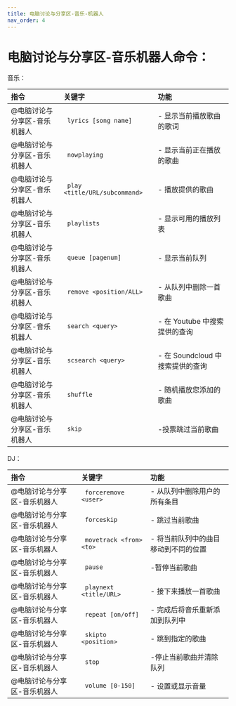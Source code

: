 ```yaml
---
title: 电脑讨论与分享区-音乐-机器人
nav_order: 4
---
```


# 电脑讨论与分享区-音乐机器人命令：

音乐：

|指令           |关键字             |功能      |
|:-------------|:------------------|:---------|
|@电脑讨论与分享区-音乐机器人| ` lyrics [song name]` | - 显示当前播放歌曲的歌词|
|@电脑讨论与分享区-音乐机器人| ` nowplaying` | - 显示当前正在播放的歌曲|
|@电脑讨论与分享区-音乐机器人| ` play <title/URL/subcommand>` | - 播放提供的歌曲|
|@电脑讨论与分享区-音乐机器人| ` playlists` | - 显示可用的播放列表|
|@电脑讨论与分享区-音乐机器人| ` queue [pagenum]` | - 显示当前队列||
|@电脑讨论与分享区-音乐机器人| ` remove <position/ALL>` | - 从队列中删除一首歌曲|
|@电脑讨论与分享区-音乐机器人| ` search <query>` | - 在 Youtube 中搜索提供的查询|
|@电脑讨论与分享区-音乐机器人| ` scsearch <query>` | - 在 Soundcloud 中搜索提供的查询|
|@电脑讨论与分享区-音乐机器人| ` shuffle` | - 随机播放您添加的歌曲|
|@电脑讨论与分享区-音乐机器人| ` skip` | -投票跳过当前歌曲|

  DJ：

|指令           |关键字             |功能      |
|:-------------|:------------------|:---------|
|@电脑讨论与分享区-音乐机器人| ` forceremove <user>` | - 从队列中删除用户的所有条目|
|@电脑讨论与分享区-音乐机器人| ` forceskip` | - 跳过当前歌曲|
|@电脑讨论与分享区-音乐机器人| ` movetrack <from> <to>` | - 将当前队列中的曲目移动到不同的位置|
|@电脑讨论与分享区-音乐机器人| ` pause` | -暂停当前歌曲|  
|@电脑讨论与分享区-音乐机器人| ` playnext <title/URL>` | - 接下来播放一首歌曲|
|@电脑讨论与分享区-音乐机器人| ` repeat [on/off]` | - 完成后将音乐重新添加到队列中|
|@电脑讨论与分享区-音乐机器人| ` skipto <position>` | - 跳到指定的歌曲|
|@电脑讨论与分享区-音乐机器人| ` stop` | -停止当前歌曲并清除队列|
|@电脑讨论与分享区-音乐机器人| ` volume [0-150]` | - 设置或显示音量|
